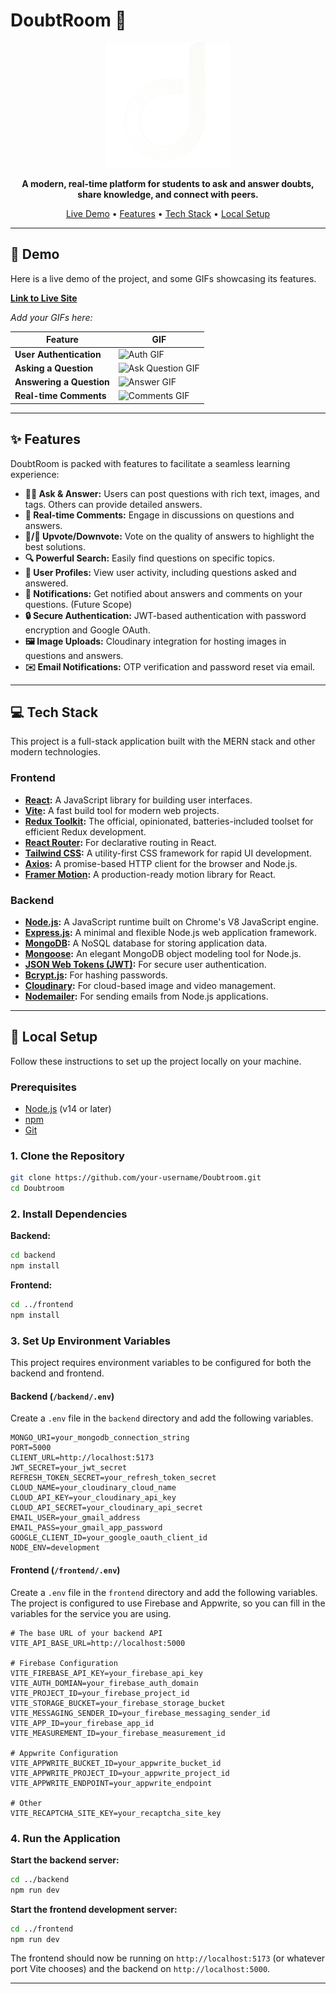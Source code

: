# DoubtRoom 🚀

<div align="center">
  <img src="./backend/public/logo.png" alt="DoubtRoom Logo" width="200"/>
</div>

<p align="center">
  <strong>A modern, real-time platform for students to ask and answer doubts, share knowledge, and connect with peers.</strong>
</p>

<p align="center">
  <a href="#-demo">Live Demo</a> •
  <a href="#-features">Features</a> •
  <a href="#-tech-stack">Tech Stack</a> •
  <a href="#-setup">Local Setup</a>
</p>

---

## 🎥 Demo

Here is a live demo of the project, and some GIFs showcasing its features.

**[Link to Live Site](https://www.doubtroom.com/)**

*Add your GIFs here:*

| Feature | GIF |
| --- | --- |
| **User Authentication** | ![Auth GIF](https://cdn.dribbble.com/users/846207/screenshots/17484538/media/32de5311b18501ff62be3ca5c0724ec2.gif) |
| **Asking a Question** | ![Ask Question GIF](https://media.tenor.com/uaTT7uIRkzkAAAAM/minions-confuse.gif) |
| **Answering a Question** | ![Answer GIF](https://media.tenor.com/aRFty3sf7DkAAAAM/tell-me-answer-me.gif) |
| **Real-time Comments** | ![Comments GIF](https://data.textstudio.com/output/sample/animated/8/4/1/5/comment-3-5148.gif) |


---

## ✨ Features

DoubtRoom is packed with features to facilitate a seamless learning experience:

*   **🙋‍♀️ Ask & Answer:** Users can post questions with rich text, images, and tags. Others can provide detailed answers.
*   **💬 Real-time Comments:** Engage in discussions on questions and answers.
*   **🔼/🔽 Upvote/Downvote:** Vote on the quality of answers to highlight the best solutions.
*   **🔍 Powerful Search:** Easily find questions on specific topics.
*   **👤 User Profiles:** View user activity, including questions asked and answered.
*   **🔔 Notifications:** Get notified about answers and comments on your questions. (Future Scope)
*   **🔒 Secure Authentication:** JWT-based authentication with password encryption and Google OAuth.
*   **🖼️ Image Uploads:** Cloudinary integration for hosting images in questions and answers.
*   **✉️ Email Notifications:** OTP verification and password reset via email.

---

## 💻 Tech Stack

This project is a full-stack application built with the MERN stack and other modern technologies.

### Frontend

*   **[React](https://reactjs.org/):** A JavaScript library for building user interfaces.
*   **[Vite](https://vitejs.dev/):** A fast build tool for modern web projects.
*   **[Redux Toolkit](https://redux-toolkit.js.org/):** The official, opinionated, batteries-included toolset for efficient Redux development.
*   **[React Router](https://reactrouter.com/):** For declarative routing in React.
*   **[Tailwind CSS](https://tailwindcss.com/):** A utility-first CSS framework for rapid UI development.
*   **[Axios](https://axios-http.com/):** A promise-based HTTP client for the browser and Node.js.
*   **[Framer Motion](https://www.framer.com/motion/):** A production-ready motion library for React.

### Backend

*   **[Node.js](https://nodejs.org/):** A JavaScript runtime built on Chrome's V8 JavaScript engine.
*   **[Express.js](https://expressjs.com/):** A minimal and flexible Node.js web application framework.
*   **[MongoDB](https://www.mongodb.com/):** A NoSQL database for storing application data.
*   **[Mongoose](https://mongoosejs.com/):** An elegant MongoDB object modeling tool for Node.js.
*   **[JSON Web Tokens (JWT)](https://jwt.io/):** For secure user authentication.
*   **[Bcrypt.js](https://www.npmjs.com/package/bcryptjs):** For hashing passwords.
*   **[Cloudinary](https://cloudinary.com/):** For cloud-based image and video management.
*   **[Nodemailer](https://nodemailer.com/):** For sending emails from Node.js applications.

---

## 🚀 Local Setup

Follow these instructions to set up the project locally on your machine.

### Prerequisites

*   [Node.js](https://nodejs.org/en/download/) (v14 or later)
*   [npm](https://www.npmjs.com/get-npm)
*   [Git](https://git-scm.com/downloads)

### 1. Clone the Repository
```bash
git clone https://github.com/your-username/Doubtroom.git
cd Doubtroom
```

### 2. Install Dependencies

**Backend:**
```bash
cd backend
npm install
```

**Frontend:**
```bash
cd ../frontend
npm install
```

### 3. Set Up Environment Variables

This project requires environment variables to be configured for both the backend and frontend.

#### Backend (`/backend/.env`)

Create a `.env` file in the `backend` directory and add the following variables.

```env
MONGO_URI=your_mongodb_connection_string
PORT=5000
CLIENT_URL=http://localhost:5173
JWT_SECRET=your_jwt_secret
REFRESH_TOKEN_SECRET=your_refresh_token_secret
CLOUD_NAME=your_cloudinary_cloud_name
CLOUD_API_KEY=your_cloudinary_api_key
CLOUD_API_SECRET=your_cloudinary_api_secret
EMAIL_USER=your_gmail_address
EMAIL_PASS=your_gmail_app_password
GOOGLE_CLIENT_ID=your_google_oauth_client_id
NODE_ENV=development
```

#### Frontend (`/frontend/.env`)

Create a `.env` file in the `frontend` directory and add the following variables. The project is configured to use Firebase and Appwrite, so you can fill in the variables for the service you are using.

```env
# The base URL of your backend API
VITE_API_BASE_URL=http://localhost:5000

# Firebase Configuration
VITE_FIREBASE_API_KEY=your_firebase_api_key
VITE_AUTH_DOMIAN=your_firebase_auth_domain
VITE_PROJECT_ID=your_firebase_project_id
VITE_STORAGE_BUCKET=your_firebase_storage_bucket
VITE_MESSAGING_SENDER_ID=your_firebase_messaging_sender_id
VITE_APP_ID=your_firebase_app_id
VITE_MEASUREMENT_ID=your_firebase_measurement_id

# Appwrite Configuration
VITE_APPWRITE_BUCKET_ID=your_appwrite_bucket_id
VITE_APPWRITE_PROJECT_ID=your_appwrite_project_id
VITE_APPWRITE_ENDPOINT=your_appwrite_endpoint

# Other
VITE_RECAPTCHA_SITE_KEY=your_recaptcha_site_key
```

### 4. Run the Application

**Start the backend server:**
```bash
cd ../backend
npm run dev
```

**Start the frontend development server:**
```bash
cd ../frontend
npm run dev
```

The frontend should now be running on `http://localhost:5173` (or whatever port Vite chooses) and the backend on `http://localhost:5000`.

--- 